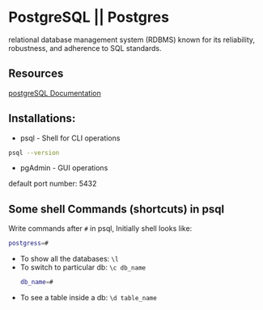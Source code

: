 # PostgreSQL || Postgres

relational database management system (RDBMS) known for its reliability, robustness, and adherence to SQL standards.

## Resources
 [postgreSQL Documentation]( https://www.postgresql.org/docs/ )
## Installations:
- psql - Shell for CLI operations 
```bash
psql --version
```
- pgAdmin - GUI operations

default port number: 5432

## Some shell Commands (shortcuts) in psql
Write commands after `#` in psql, Initially shell looks like:
```bash
postgress=#
```

- To show all the databases: `\l`
- To switch to particular db: `\c db_name`
    ```bash
    db_name=#
    ```
- To see a table inside a db: `\d table_name`

